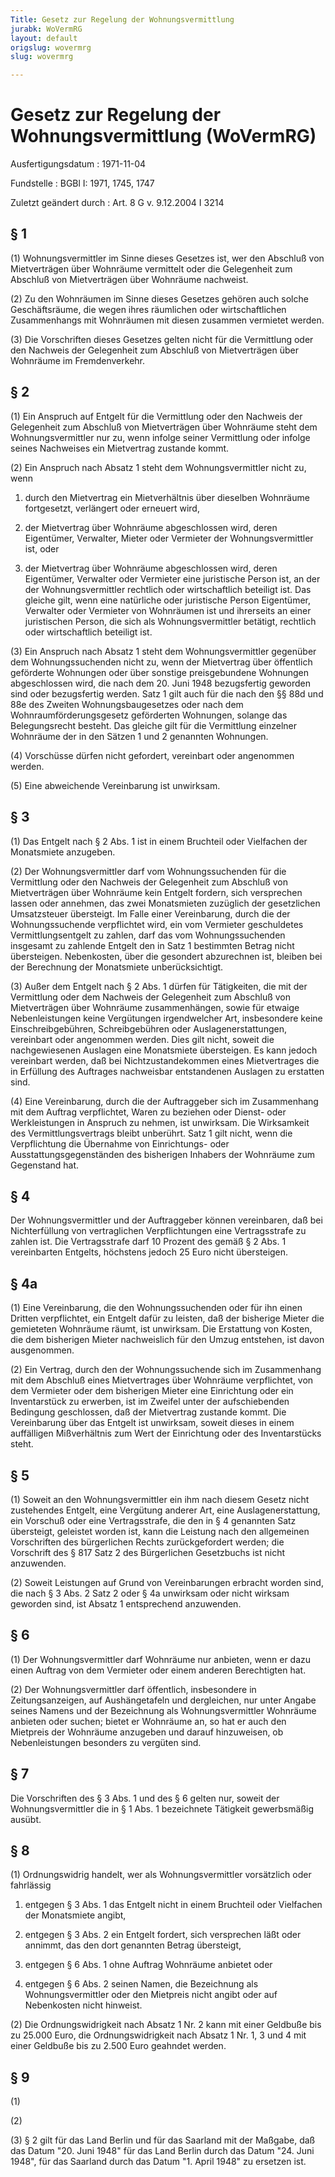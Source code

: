 ```yaml
---
Title: Gesetz zur Regelung der Wohnungsvermittlung
jurabk: WoVermRG
layout: default
origslug: wovermrg
slug: wovermrg

---
```


# Gesetz zur Regelung der Wohnungsvermittlung (WoVermRG)

Ausfertigungsdatum
:   1971-11-04

Fundstelle
:   BGBl I: 1971, 1745, 1747

Zuletzt geändert durch
:   Art. 8 G v. 9.12.2004 I 3214


## § 1

(1) Wohnungsvermittler im Sinne dieses Gesetzes ist, wer den Abschluß
von Mietverträgen über Wohnräume vermittelt oder die Gelegenheit zum
Abschluß von Mietverträgen über Wohnräume nachweist.

(2) Zu den Wohnräumen im Sinne dieses Gesetzes gehören auch solche
Geschäftsräume, die wegen ihres räumlichen oder wirtschaftlichen
Zusammenhangs mit Wohnräumen mit diesen zusammen vermietet werden.

(3) Die Vorschriften dieses Gesetzes gelten nicht für die Vermittlung
oder den Nachweis der Gelegenheit zum Abschluß von Mietverträgen über
Wohnräume im Fremdenverkehr.


## § 2

(1) Ein Anspruch auf Entgelt für die Vermittlung oder den Nachweis der
Gelegenheit zum Abschluß von Mietverträgen über Wohnräume steht dem
Wohnungsvermittler nur zu, wenn infolge seiner Vermittlung oder
infolge seines Nachweises ein Mietvertrag zustande kommt.

(2) Ein Anspruch nach Absatz 1 steht dem Wohnungsvermittler nicht zu,
wenn

1.  durch den Mietvertrag ein Mietverhältnis über dieselben Wohnräume
    fortgesetzt, verlängert oder erneuert wird,


2.  der Mietvertrag über Wohnräume abgeschlossen wird, deren Eigentümer,
    Verwalter, Mieter oder Vermieter der Wohnungsvermittler ist, oder


3.  der Mietvertrag über Wohnräume abgeschlossen wird, deren Eigentümer,
    Verwalter oder Vermieter eine juristische Person ist, an der der
    Wohnungsvermittler rechtlich oder wirtschaftlich beteiligt ist. Das
    gleiche gilt, wenn eine natürliche oder juristische Person Eigentümer,
    Verwalter oder Vermieter von Wohnräumen ist und ihrerseits an einer
    juristischen Person, die sich als Wohnungsvermittler betätigt,
    rechtlich oder wirtschaftlich beteiligt ist.




(3) Ein Anspruch nach Absatz 1 steht dem Wohnungsvermittler gegenüber
dem Wohnungssuchenden nicht zu, wenn der Mietvertrag über öffentlich
geförderte Wohnungen oder über sonstige preisgebundene Wohnungen
abgeschlossen wird, die nach dem 20. Juni 1948 bezugsfertig geworden
sind oder bezugsfertig werden. Satz 1 gilt auch für die nach den §§
88d und 88e des Zweiten Wohnungsbaugesetzes oder nach dem
Wohnraumförderungsgesetz geförderten Wohnungen, solange das
Belegungsrecht besteht. Das gleiche gilt für die Vermittlung einzelner
Wohnräume der in den Sätzen 1 und 2 genannten Wohnungen.

(4) Vorschüsse dürfen nicht gefordert, vereinbart oder angenommen
werden.

(5) Eine abweichende Vereinbarung ist unwirksam.


## § 3

(1) Das Entgelt nach § 2 Abs. 1 ist in einem Bruchteil oder Vielfachen
der Monatsmiete anzugeben.

(2) Der Wohnungsvermittler darf vom Wohnungssuchenden für die
Vermittlung oder den Nachweis der Gelegenheit zum Abschluß von
Mietverträgen über Wohnräume kein Entgelt fordern, sich versprechen
lassen oder annehmen, das zwei Monatsmieten zuzüglich der gesetzlichen
Umsatzsteuer übersteigt. Im Falle einer Vereinbarung, durch die der
Wohnungssuchende verpflichtet wird, ein vom Vermieter geschuldetes
Vermittlungsentgelt zu zahlen, darf das vom Wohnungssuchenden
insgesamt zu zahlende Entgelt den in Satz 1 bestimmten Betrag nicht
übersteigen. Nebenkosten, über die gesondert abzurechnen ist, bleiben
bei der Berechnung der Monatsmiete unberücksichtigt.

(3) Außer dem Entgelt nach § 2 Abs. 1 dürfen für Tätigkeiten, die mit
der Vermittlung oder dem Nachweis der Gelegenheit zum Abschluß von
Mietverträgen über Wohnräume zusammenhängen, sowie für etwaige
Nebenleistungen keine Vergütungen irgendwelcher Art, insbesondere
keine Einschreibgebühren, Schreibgebühren oder Auslagenerstattungen,
vereinbart oder angenommen werden. Dies gilt nicht, soweit die
nachgewiesenen Auslagen eine Monatsmiete übersteigen. Es kann jedoch
vereinbart werden, daß bei Nichtzustandekommen eines Mietvertrages die
in Erfüllung des Auftrages nachweisbar entstandenen Auslagen zu
erstatten sind.

(4) Eine Vereinbarung, durch die der Auftraggeber sich im Zusammenhang
mit dem Auftrag verpflichtet, Waren zu beziehen oder Dienst- oder
Werkleistungen in Anspruch zu nehmen, ist unwirksam. Die Wirksamkeit
des Vermittlungsvertrags bleibt unberührt. Satz 1 gilt nicht, wenn die
Verpflichtung die Übernahme von Einrichtungs- oder
Ausstattungsgegenständen des bisherigen Inhabers der Wohnräume zum
Gegenstand hat.


## § 4

Der Wohnungsvermittler und der Auftraggeber können vereinbaren, daß
bei Nichterfüllung von vertraglichen Verpflichtungen eine
Vertragsstrafe zu zahlen ist. Die Vertragsstrafe darf 10 Prozent des
gemäß § 2 Abs. 1 vereinbarten Entgelts, höchstens jedoch 25 Euro nicht
übersteigen.


## § 4a

(1) Eine Vereinbarung, die den Wohnungssuchenden oder für ihn einen
Dritten verpflichtet, ein Entgelt dafür zu leisten, daß der bisherige
Mieter die gemieteten Wohnräume räumt, ist unwirksam. Die Erstattung
von Kosten, die dem bisherigen Mieter nachweislich für den Umzug
entstehen, ist davon ausgenommen.

(2) Ein Vertrag, durch den der Wohnungssuchende sich im Zusammenhang
mit dem Abschluß eines Mietvertrages über Wohnräume verpflichtet, von
dem Vermieter oder dem bisherigen Mieter eine Einrichtung oder ein
Inventarstück zu erwerben, ist im Zweifel unter der aufschiebenden
Bedingung geschlossen, daß der Mietvertrag zustande kommt. Die
Vereinbarung über das Entgelt ist unwirksam, soweit dieses in einem
auffälligen Mißverhältnis zum Wert der Einrichtung oder des
Inventarstücks steht.


## § 5

(1) Soweit an den Wohnungsvermittler ein ihm nach diesem Gesetz nicht
zustehendes Entgelt, eine Vergütung anderer Art, eine
Auslagenerstattung, ein Vorschuß oder eine Vertragsstrafe, die den in
§ 4 genannten Satz übersteigt, geleistet worden ist, kann die Leistung
nach den allgemeinen Vorschriften des bürgerlichen Rechts
zurückgefordert werden; die Vorschrift des § 817 Satz 2 des
Bürgerlichen Gesetzbuchs ist nicht anzuwenden.

(2) Soweit Leistungen auf Grund von Vereinbarungen erbracht worden
sind, die nach § 3 Abs. 2 Satz 2 oder § 4a unwirksam oder nicht
wirksam geworden sind, ist Absatz 1 entsprechend anzuwenden.


## § 6

(1) Der Wohnungsvermittler darf Wohnräume nur anbieten, wenn er dazu
einen Auftrag von dem Vermieter oder einem anderen Berechtigten hat.

(2) Der Wohnungsvermittler darf öffentlich, insbesondere in
Zeitungsanzeigen, auf Aushängetafeln und dergleichen, nur unter Angabe
seines Namens und der Bezeichnung als Wohnungsvermittler Wohnräume
anbieten oder suchen; bietet er Wohnräume an, so hat er auch den
Mietpreis der Wohnräume anzugeben und darauf hinzuweisen, ob
Nebenleistungen besonders zu vergüten sind.


## § 7

Die Vorschriften des § 3 Abs. 1 und des § 6 gelten nur, soweit der
Wohnungsvermittler die in § 1 Abs. 1 bezeichnete Tätigkeit
gewerbsmäßig ausübt.


## § 8

(1) Ordnungswidrig handelt, wer als Wohnungsvermittler vorsätzlich
oder fahrlässig

1.  entgegen § 3 Abs. 1 das Entgelt nicht in einem Bruchteil oder
    Vielfachen der Monatsmiete angibt,


2.  entgegen § 3 Abs. 2 ein Entgelt fordert, sich versprechen läßt oder
    annimmt, das den dort genannten Betrag übersteigt,


3.  entgegen § 6 Abs. 1 ohne Auftrag Wohnräume anbietet oder


4.  entgegen § 6 Abs. 2 seinen Namen, die Bezeichnung als
    Wohnungsvermittler oder den Mietpreis nicht angibt oder auf
    Nebenkosten nicht hinweist.




(2) Die Ordnungswidrigkeit nach Absatz 1 Nr. 2 kann mit einer Geldbuße
bis zu 25.000 Euro, die Ordnungswidrigkeit nach Absatz 1 Nr. 1, 3 und
4 mit einer Geldbuße bis zu 2.500 Euro geahndet werden.


## § 9

(1)

(2)

(3) § 2 gilt für das Land Berlin und für das Saarland mit der Maßgabe,
daß das Datum "20. Juni 1948" für das Land Berlin durch das Datum "24.
Juni 1948", für das Saarland durch das Datum "1. April 1948" zu
ersetzen ist.

